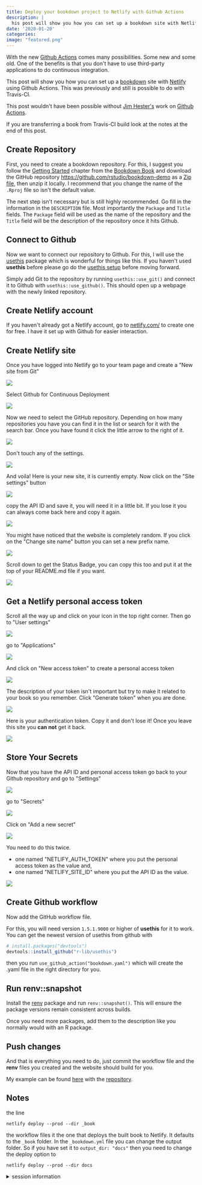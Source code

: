 ```yaml
---
title: Deploy your bookdown project to Netlify with Github Actions
description: |
  his post will show you how you can set up a bookdown site with Netlify using Github Actions.
date: '2020-01-20'
categories:
image: "featured.png"
---
```


With the new [Github Actions](https://github.com/features/actions) comes many possibilities. 
Some new and some old.
One of the benefits is that you don't have to use third-party applications to do continuous integration.

This post will show you how you can set up a [bookdown](https://bookdown.org/yihui/bookdown/) site with [Netlify](https://netlify.com/) using Github Actions.
This was previously and still is possible to do with Travis-CI.

This post wouldn't have been possible without [Jim Hester's](https://twitter.com/jimhester_) work on [Github Actions](https://github.com/r-lib/actions).

If you are transferring a book from Travis-CI build look at the notes at the end of this post.

## Create Repository

First, you need to create a bookdown repository. 
For this, I suggest you follow the [Getting Started](https://bookdown.org/yihui/bookdown/get-started.html) chapter from the [Bookdown Book](https://bookdown.org/yihui/bookdown/) and download the GitHub repository https://github.com/rstudio/bookdown-demo as a [Zip file](https://github.com/rstudio/bookdown-demo/archive/master.zip), then unzip it locally.
I recommend that you change the name of the `.Rproj` file so isn't the default value.

The next step isn't necessary but is still highly recommended.
Go fill in the information in the `DESCRIPTION` file.
Most importantly the `Package` and `Title` fields.
The `Package` field will be used as the name of the repository and the `Title` field will be the description of the repository once it hits Github.

## Connect to Github

Now we want to connect our repository to Github.
For this, I will use the [usethis](https://usethis.r-lib.org/) package which is wonderful for things like this.
If you haven't used **usethis** before please go do the [usethis setup](https://usethis.r-lib.org/articles/articles/usethis-setup.html) before moving forward.

Simply add Git to the repository by running `usethis::use_git()` and connect it to Github with `usethis::use_github()`.
This should open up a webpage with the newly linked repository.

## Create Netlify account

If you haven't already got a Netlify account, go to [netlify.com/](https://www.netlify.com/) to create one for free.
I have it set up with Github for easier interaction.

## Create Netlify site

Once you have logged into Netlify go to your team page and create a "New site from Git"

![](netlify-teams.png)

Select Github for Continuous Deployment

![](create-new-site.png)

Now we need to select the GitHub repository.
Depending on how many repositories you have you can find it in the list or search for it with the search bar.
Once you have found it click the little arrow to the right of it.

![](pick-a-repository.png)

Don't touch any of the settings.

![](deploy-settings.png)

And voila!
Here is your new site, it is currently empty. 
Now click on the "Site settings" button

![](new-site.png)

copy the API ID and save it, you will need it in a little bit.
If you lose it you can always come back here and copy it again.

![](site-id.png)

You might have noticed that the website is completely random.
If you click on the "Change site name" button you can set a new prefix name.

![](set-name.png)

Scroll down to get the Status Badge, you can copy this too and put it at the top of your README.md file if you want.

![](status-badge.png)

## Get a Netlify personal access token

Scroll all the way up and click on your icon in the top right corner.
Then go to "User settings"

![](icon.png)

go to "Applications"

![](user-settings.png)

And click on "New access token" to create a personal access token

![](personal-access-token.png)

The description of your token isn't important but try to make it related to your book so you remember.
Click "Generate token" when you are done.

![](generate-token.png)

Here is your authentication token. 
Copy it and don't lose it!
Once you leave this site you **can not** get it back.

![](created-token.png)

## Store Your Secrets

Now that you have the API ID and personal access token go back to your Github repository and go to "Settings"

![](github-settings.png)

go to "Secrets"

![](github-secrets.png)

Click on "Add a new secret"

![](add-new-secret.png)

You need to do this twice.

- one named "NETLIFY_AUTH_TOKEN" where you put the personal access token as the value and,
- one named "NETLIFY_SITE_ID" where you put the API ID as the value.

![](fill-in-secret.png)

## Create Github workflow

Now add the GitHub workflow file.

For this, you will need version `1.5.1.9000` or higher of **usethis** for it to work. 
You can get the newest version of usethis from github with


```r
# install.packages("devtools")
devtools::install_github("r-lib/usethis")

```

then you run `use_github_action("bookdown.yaml")` which will create the .yaml file in the right directory for you.

## Run renv::snapshot

Install the [renv](https://github.com/rstudio/renv) package and run `renv::snapshot()`.
This will ensure the package versions remain consistent across builds.

Once you need more packages, add them to the description like you normally would with an R package.

## Push changes

And that is everything you need to do, just commit the workflow file and the **renv** files you created and the website should build for you.

My example can be found [here](https://bookdown-github-actions-netlify.netlify.com/) with the [repository](https://github.com/EmilHvitfeldt/bookdown-github-actions-netlify).

## Notes

the line

```{}
netlify deploy --prod --dir _book
```

the workflow files it the one that deploys the built book to Netlify. 
It defaults to the `_book` folder.
In the `_bookdown.yml` file you can change the output folder.
So if you have set it to `output_dir: "docs"` then you need to change the deploy option to

```{}
netlify deploy --prod --dir docs
```

<details closed>
<summary> <span title='Click to Expand'> session information </span> </summary>

```r

─ Session info ───────────────────────────────────────────────────────────────
 setting  value                       
 version  R version 4.0.2 (2020-06-22)
 os       macOS Mojave 10.14.6        
 system   x86_64, darwin17.0          
 ui       X11                         
 language (EN)                        
 collate  en_US.UTF-8                 
 ctype    en_US.UTF-8                 
 tz       America/Los_Angeles         
 date     2020-09-04                  

─ Packages ───────────────────────────────────────────────────────────────────
 package     * version    date       lib source                       
 assertthat    0.2.1      2019-03-21 [1] CRAN (R 4.0.0)               
 backports     1.1.8      2020-06-17 [1] CRAN (R 4.0.0)               
 blogdown      0.20       2020-06-23 [1] CRAN (R 4.0.0)               
 bookdown      0.20       2020-06-23 [1] CRAN (R 4.0.0)               
 cli           2.0.2      2020-02-28 [1] CRAN (R 4.0.0)               
 clipr         0.7.0      2019-07-23 [1] CRAN (R 4.0.0)               
 crayon        1.3.4.9000 2020-08-22 [1] Github (r-lib/crayon@6b3f0c6)
 desc          1.2.0      2018-05-01 [1] CRAN (R 4.0.0)               
 details     * 0.2.1      2020-01-12 [1] CRAN (R 4.0.0)               
 digest        0.6.25     2020-02-23 [1] CRAN (R 4.0.0)               
 evaluate      0.14       2019-05-28 [1] CRAN (R 4.0.0)               
 fansi         0.4.1      2020-01-08 [1] CRAN (R 4.0.0)               
 glue          1.4.2      2020-08-27 [1] CRAN (R 4.0.2)               
 htmltools     0.5.0      2020-06-16 [1] CRAN (R 4.0.0)               
 httr          1.4.2      2020-07-20 [1] CRAN (R 4.0.2)               
 knitr       * 1.29       2020-06-23 [1] CRAN (R 4.0.0)               
 magrittr      1.5        2014-11-22 [1] CRAN (R 4.0.0)               
 png           0.1-7      2013-12-03 [1] CRAN (R 4.0.0)               
 R6            2.4.1      2019-11-12 [1] CRAN (R 4.0.0)               
 rlang         0.4.7      2020-07-09 [1] CRAN (R 4.0.2)               
 rmarkdown     2.3        2020-06-18 [1] CRAN (R 4.0.0)               
 rprojroot     1.3-2      2018-01-03 [1] CRAN (R 4.0.0)               
 sessioninfo   1.1.1      2018-11-05 [1] CRAN (R 4.0.0)               
 stringi       1.4.6      2020-02-17 [1] CRAN (R 4.0.0)               
 stringr       1.4.0      2019-02-10 [1] CRAN (R 4.0.0)               
 withr         2.2.0      2020-04-20 [1] CRAN (R 4.0.0)               
 xfun          0.16       2020-07-24 [1] CRAN (R 4.0.2)               
 xml2          1.3.2      2020-04-23 [1] CRAN (R 4.0.0)               
 yaml          2.2.1      2020-02-01 [1] CRAN (R 4.0.0)               

[1] /Library/Frameworks/R.framework/Versions/4.0/Resources/library

```

</details>
<br>
